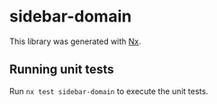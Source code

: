 # sidebar-domain

This library was generated with [Nx](https://nx.dev).

## Running unit tests

Run `nx test sidebar-domain` to execute the unit tests.
